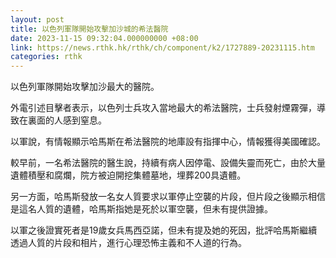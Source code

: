 ```yaml
---
layout: post
title: 以色列軍隊開始攻擊加沙城的希法醫院
date: 2023-11-15 09:32:04.000000000 +08:00
link: https://news.rthk.hk/rthk/ch/component/k2/1727889-20231115.htm
categories: rthk
---
```


以色列軍隊開始攻擊加沙最大的醫院。

外電引述目擊者表示，以色列士兵攻入當地最大的希法醫院，士兵發射煙霧彈，導致在裏面的人感到窒息。

以軍說，有情報顯示哈馬斯在希法醫院的地庫設有指揮中心，情報獲得美國確認。

較早前，一名希法醫院的醫生說，持續有病人因停電、設備失靈而死亡，由於大量遺體積壓和腐爛，院方被迫開挖集體墓地，埋葬200具遺體。

另一方面，哈馬斯發放一名女人質要求以軍停止空襲的片段，但片段之後顯示相信是這名人質的遺體，哈馬斯指她是死於以軍空襲，但未有提供證據。

以軍之後證實死者是19歲女兵馬西亞諾，但未有提及她的死因，批評哈馬斯繼續透過人質的片段和相片，進行心理恐怖主義和不人道的行為。
